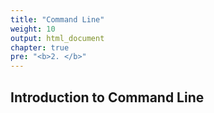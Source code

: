 ```yaml
---
title: "Command Line"
weight: 10
output: html_document
chapter: true
pre: "<b>2. </b>"
---
```


## Introduction to Command Line


